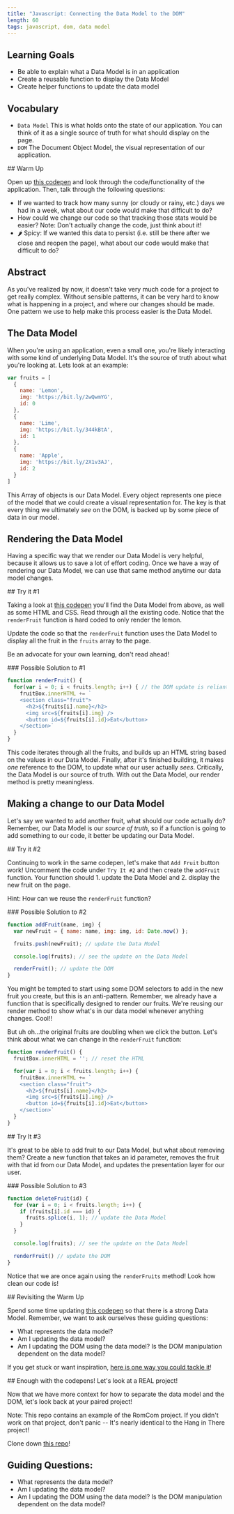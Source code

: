 ```yaml
---
title: "Javascript: Connecting the Data Model to the DOM"
length: 60
tags: javascript, dom, data model
---
```


## Learning Goals

* Be able to explain what a Data Model is in an application
* Create a reusable function to display the Data Model
* Create helper functions to update the data model

## Vocabulary

- `Data Model` This is what holds onto the state of our application. You can
  think of it as a single source of truth for what should display on the page.
- `DOM` The Document Object Model, the visual representation of our application.

<div class="call-to-action">
## Warm Up

Open up [this codepen](https://codepen.io/kaylaewood/pen/KKRdVmE) and look through the code/functionality of the application. Then, talk through the following questions:

- If we wanted to track how many sunny (or cloudy or rainy, etc.) days we had in a week, what about our code would make that difficult to do?  
- How could we change our code so that tracking those stats would be easier? Note: Don't actually change the code, just think about it!  
- 🌶 Spicy: If we wanted this data to persist (i.e. still be there after we close and reopen the page), what about our code would make that difficult to do?
</div>

## Abstract

As you've realized by now, it doesn't take very much code for a project to get
really complex. Without sensible patterns, it can be very hard to know what is
happening in a project, and where our changes should be made. One pattern we use
to help make this process easier is the Data Model.

## The Data Model

When you're using an application, even a small one, you're likely interacting
with some kind of underlying Data Model. It's the source of truth about what
you're looking at. Lets look at an example:

```javascript
var fruits = [
  {
    name: 'Lemon',
    img: 'https://bit.ly/2wQwmYG',
    id: 0
  },
  {
    name: 'Lime',
    img: 'https://bit.ly/344kBtA',
    id: 1
  },
  {
    name: 'Apple',
    img: 'https://bit.ly/2X1v3AJ',
    id: 2
  }
]
```

This Array of objects is our Data Model. Every object represents one piece of
the model that we could create a visual representation for. The key is that
every thing we ultimately _see_ on the DOM, is backed up by some piece of data in
our model.

## Rendering the Data Model

Having a specific way that we render our Data Model is very helpful, because it
allows us to save a lot of effort coding. Once we have a way of rendering our
Data Model, we can use that same method anytime our data model changes.

<div class="call-to-action">
## Try it #1

Taking a look at [this codepen](https://codepen.io/kaylaewood/pen/PopKYYm)
you'll find the Data Model from above, as well as some HTML and CSS. Read through all the existing code. Notice that the `renderFruit` function is hard coded to only render the lemon.  

Update the code so that the `renderFruit` function uses the Data Model to display all the fruit in the `fruits` array to the page.

Be an advocate for your own learning, don't read ahead!
</div>

<section class="answer">
### Possible Solution to #1  

```javascript
function renderFruit() {
  for(var i = 0; i < fruits.length; i++) { // the DOM update is reliant on the data in the Data Model
    fruitBox.innerHTML += `
    <section class="fruit">
      <h2>${fruits[i].name}</h2>
      <img src=${fruits[i].img} />
      <button id=${fruits[i].id}>Eat</button>
    </section>`
  }
}
```
This code iterates through all the fruits, and builds up an HTML string based on the values in our Data Model. Finally, after it's finished building, it makes _one_ reference to the DOM, to update what our user actually _sees_. Critically, the Data Model is our source of truth. With out the Data Model, our render method is pretty meaningless.
</section>

## Making a change to our Data Model

Let's say we wanted to add another fruit, what should our code actually do?
Remember, our Data Model is our _*source of truth*_, so if a function is going
to add something to our code, it better be updating our Data Model.

<div class="call-to-action">
## Try it #2

Continuing to work in the same codepen, let's make that `Add Fruit` button work! Uncomment the code under `Try It #2` and then create the `addFruit` function. Your function should 1. update the Data Model and 2. display the new fruit on the page.

Hint: How can we reuse the `renderFruit` function?
</div>

<section class="answer">
### Possible Solution to #2

```javascript
function addFruit(name, img) {
  var newFruit = { name: name, img: img, id: Date.now() };

  fruits.push(newFruit); // update the Data Model

  console.log(fruits); // see the update on the Data Model

  renderFruit(); // update the DOM
}
```
You might be tempted to start using some DOM selectors to add in the new fruit you create, but this is an anti-pattern. Remember, we already have a function that is specifically designed to render our fruits. We're reusing our render method to show what's in our data model whenever anything changes. Cool!!

But uh oh...the original fruits are doubling when we click the button. Let's think about what we can change in the `renderFruit` function:

```js
function renderFruit() {
  fruitBox.innerHTML = ''; // reset the HTML

  for(var i = 0; i < fruits.length; i++) {
    fruitBox.innerHTML += `
    <section class="fruit">
      <h2>${fruits[i].name}</h2>
      <img src=${fruits[i].img} />
      <button id=${fruits[i].id}>Eat</button>
    </section>`
  }
}
```

</section>


<div class="call-to-action">
## Try It #3

It's great to be able to add fruit to our Data Model, but what about removing
them? Create a new function that takes an id parameter, removes the fruit with
that id from our Data Model, and updates the presentation layer for our user.
</div>

<section class="answer">
### Possible Solution to #3

```javascript
function deleteFruit(id) {
  for (var i = 0; i < fruits.length; i++) {
    if (fruits[i].id === id) {
      fruits.splice(i, 1); // update the Data Model
    }
  }

  console.log(fruits); // see the update on the Data Model

  renderFruit() // update the DOM
}
```
Notice that we are once again using the `renderFruits` method! Look how clean our code is!
</section>

<div class="call-to-action">
## Revisiting the Warm Up

Spend some time updating [this codepen](https://codepen.io/kaylaewood/pen/KKRdVmE) so that there is a strong Data Model. Remember, we want to ask ourselves these guiding questions:  
- What represents the data model?  
- Am I updating the data model?  
- Am I updating the DOM using the data model? Is the DOM manipulation dependent on the data model?  

If you get stuck or want inspiration, [here is one way you could tackle it](https://codepen.io/kaylaewood/pen/OJZyNRG)!
</div>

<div class="call-to-action">
## Enough with the codepens! Let's look at a REAL project!

Now that we have more context for how to separate the data model and the DOM, let's look back at your paired project!  

Note: This repo contains an example of the RomCom project. If you didn't work on that project, don't panic -- It's nearly identical to the Hang in There project!

Clone down [this repo](https://github.com/turingschool-examples/datamodel-dom)!
</div>

## Guiding Questions:
- What represents the data model?
- Am I updating the data model?
- Am I updating the DOM using the data model? Is the DOM manipulation dependent on the data model?
